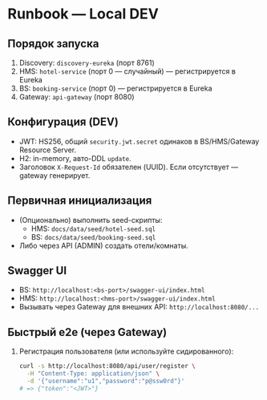 # Runbook — Local DEV

## Порядок запуска

1) Discovery: `discovery-eureka` (порт 8761)
2) HMS: `hotel-service` (порт 0 — случайный) — регистрируется в Eureka
3) BS:  `booking-service` (порт 0) — регистрируется в Eureka
4) Gateway: `api-gateway` (порт 8080)

## Конфигурация (DEV)

- JWT: HS256, общий `security.jwt.secret` одинаков в BS/HMS/Gateway Resource Server.
- H2: in-memory, авто-DDL `update`.
- Заголовок `X-Request-Id` обязателен (UUID). Если отсутствует — gateway генерирует.

## Первичная инициализация

- (Опционально) выполнить seed-скрипты:
    - HMS: `docs/data/seed/hotel-seed.sql`
    - BS:  `docs/data/seed/booking-seed.sql`
- Либо через API (ADMIN) создать отели/комнаты.

## Swagger UI

- BS:  `http://localhost:<bs-port>/swagger-ui/index.html`
- HMS: `http://localhost:<hms-port>/swagger-ui/index.html`
- Вызывать через Gateway для внешних API: `http://localhost:8080/...`

## Быстрый e2e (через Gateway)

1. Регистрация пользователя (или используйте сидированного):
   ```bash
   curl -s http://localhost:8080/api/user/register \
     -H "Content-Type: application/json" \
     -d '{"username":"u1","password":"p@ssw0rd"}'
   # => {"token":"<JWT>"}
